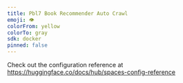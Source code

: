 ```yaml
---
title: Pbl7 Book Recommender Auto Crawl
emoji: 👁
colorFrom: yellow
colorTo: gray
sdk: docker
pinned: false
---
```


Check out the configuration reference at https://huggingface.co/docs/hub/spaces-config-reference
